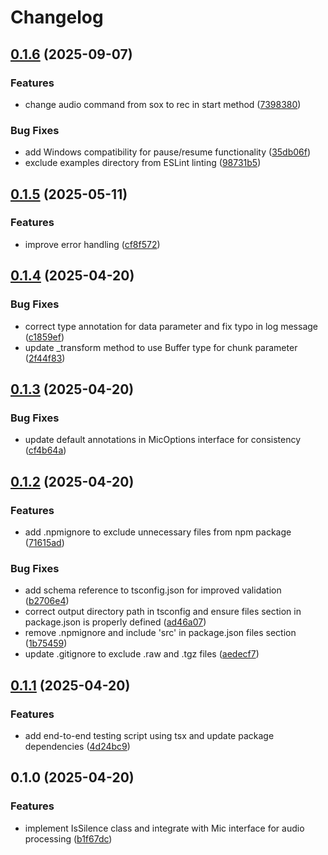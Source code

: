 # Changelog

## [0.1.6](https://github.com/chenhunghan/mic-ts/compare/mic-ts-v0.1.5...mic-ts-v0.1.6) (2025-09-07)


### Features

* change audio command from sox to rec in start method ([7398380](https://github.com/chenhunghan/mic-ts/commit/7398380bc976556d1d6ff169e18d4893ba2698cd))


### Bug Fixes

* add Windows compatibility for pause/resume functionality ([35db06f](https://github.com/chenhunghan/mic-ts/commit/35db06f42a03281963057f00d786292eecb9ae37))
* exclude examples directory from ESLint linting ([98731b5](https://github.com/chenhunghan/mic-ts/commit/98731b5283e6de927c0dc0fe4432f8cfbbcda913))

## [0.1.5](https://github.com/chenhunghan/mic-ts/compare/mic-ts-v0.1.4...mic-ts-v0.1.5) (2025-05-11)


### Features

* improve error handling ([cf8f572](https://github.com/chenhunghan/mic-ts/commit/cf8f572f00c94e606acbb3e5b4cd05f0087be4e3))

## [0.1.4](https://github.com/chenhunghan/mic-ts/compare/mic-ts-v0.1.3...mic-ts-v0.1.4) (2025-04-20)


### Bug Fixes

* correct type annotation for data parameter and fix typo in log message ([c1859ef](https://github.com/chenhunghan/mic-ts/commit/c1859ef25ee7fc7f59c4bda5d8918fe20a945a73))
* update _transform method to use Buffer type for chunk parameter ([2f44f83](https://github.com/chenhunghan/mic-ts/commit/2f44f835712e8cb862ff8db707eed574b67f0d02))

## [0.1.3](https://github.com/chenhunghan/mic-ts/compare/mic-ts-v0.1.2...mic-ts-v0.1.3) (2025-04-20)


### Bug Fixes

* update default annotations in MicOptions interface for consistency ([cf4b64a](https://github.com/chenhunghan/mic-ts/commit/cf4b64aa798ccc2c9f2eaf90b15189f8355b7337))

## [0.1.2](https://github.com/chenhunghan/mic-ts/compare/mic-ts-v0.1.1...mic-ts-v0.1.2) (2025-04-20)


### Features

* add .npmignore to exclude unnecessary files from npm package ([71615ad](https://github.com/chenhunghan/mic-ts/commit/71615adec2f8add4d26d9fe9b4bbf3d7a519fc16))


### Bug Fixes

* add schema reference to tsconfig.json for improved validation ([b2706e4](https://github.com/chenhunghan/mic-ts/commit/b2706e4b337733e0c214642714aaed585993f650))
* correct output directory path in tsconfig and ensure files section in package.json is properly defined ([ad46a07](https://github.com/chenhunghan/mic-ts/commit/ad46a0770bc8a5fd03e0284ae8248c53939405ed))
* remove .npmignore and include 'src' in package.json files section ([1b75459](https://github.com/chenhunghan/mic-ts/commit/1b75459a93d332d880b2c1b62557ec250bd3c0da))
* update .gitignore to exclude .raw and .tgz files ([aedecf7](https://github.com/chenhunghan/mic-ts/commit/aedecf76cc32485b709646361a77e45e015c30fc))

## [0.1.1](https://github.com/chenhunghan/mic-ts/compare/mic-ts-v0.1.0...mic-ts-v0.1.1) (2025-04-20)


### Features

* add end-to-end testing script using tsx and update package dependencies ([4d24bc9](https://github.com/chenhunghan/mic-ts/commit/4d24bc9b5fe4fdc2ad44a7aa93c7c9222af7d792))

## 0.1.0 (2025-04-20)


### Features

* implement IsSilence class and integrate with Mic interface for audio processing ([b1f67dc](https://github.com/chenhunghan/mic-ts/commit/b1f67dce94f0ec050ae9a99521b510f1cc84368f))
